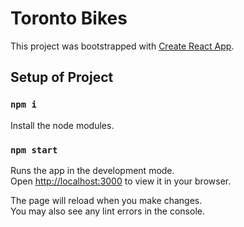 
# Toronto Bikes

This project was bootstrapped with [Create React App](https://github.com/facebook/create-react-app).

## Setup of Project

### `npm i`

Install the node modules.

### `npm start`

Runs the app in the development mode.\
Open [http://localhost:3000](http://localhost:3000) to view it in your browser.

The page will reload when you make changes.\
You may also see any lint errors in the console.

